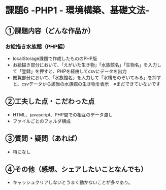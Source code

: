 # 課題6 -PHP1 - 環境構築、基礎文法-

## ①課題内容（どんな作品か）
### お絵描き水族館（PHP編）
- localStorage課題で作成したもののPHP版
- お絵描き部分において、「えがいた生き物」「水族館名」「生物名」を入力して「登録」を押すと、PHPを経由してcsvにデータを出力
- 閲覧部分において、「水族館名」を入力して「水槽をのぞいてみる」を押すと、csvデータから該当の水族館の生き物を表示　※まだできていないです

## ②工夫した点・こだわった点
-  HTML、javascript、PHP間での相互のデータ渡し
-  ファイルごとのフォルダ構成

## ③質問・疑問（あれば）
- 特になし

## ④その他（感想、シェアしたいことなんでも）
- キャッシュクリアしないとうまく動かないことが多々あり。
